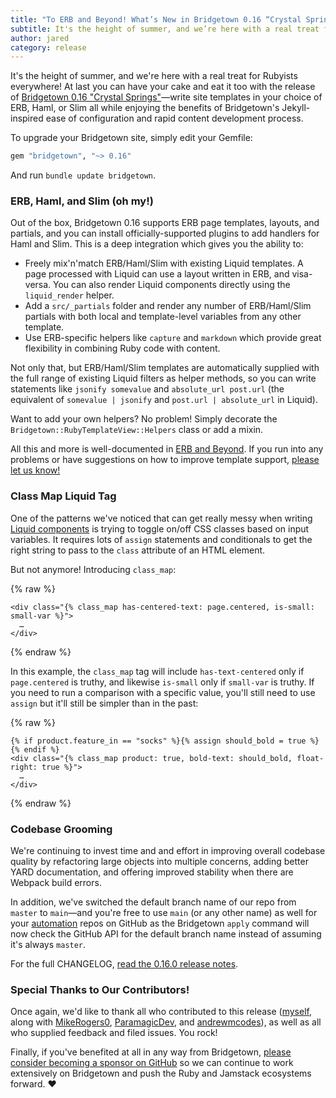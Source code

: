 ```yaml
---
title: "To ERB and Beyond! What’s New in Bridgetown 0.16 “Crystal Springs”"
subtitle: It's the height of summer, and we’re here with a real treat for Rubyists everywhere! At last you can have your cake and eat it too with the release of Bridgetown 0.16 “Crystal Springs”—write site templates in your choice of ERB, Haml, or Slim all while enjoying the benefits of Bridgetown’s Jekyll-inspired ease of configuration and rapid content development process.
author: jared
category: release
---
```


It's the height of summer, and we're here with a real treat for Rubyists everywhere! At last you can have your cake and eat it too with the release of [Bridgetown 0.16 "Crystal Springs"](https://github.com/bridgetownrb/bridgetown/releases/tag/v0.16.0)—write site templates in your choice of ERB, Haml, or Slim all while enjoying the benefits of Bridgetown's Jekyll-inspired ease of configuration and rapid content development process.

To upgrade your Bridgetown site, simply edit your Gemfile:

```ruby
gem "bridgetown", "~> 0.16"
```

And run `bundle update bridgetown`.

### ERB, Haml, and Slim (oh my!)

Out of the box, Bridgetown 0.16 supports ERB page templates, layouts, and partials, and you can install officially-supported plugins to add handlers for Haml and Slim. This is a deep integration which gives you the ability to:

* Freely mix'n'match ERB/Haml/Slim with existing Liquid templates. A page processed with Liquid can use a layout written in ERB, and visa-versa. You can also render Liquid components directly using the `liquid_render` helper.
* Add a `src/_partials` folder and render any number of ERB/Haml/Slim partials with both local and template-level variables from any other template.
* Use ERB-specific helpers like `capture` and `markdown` which provide great flexibility in combining Ruby code with content.

Not only that, but ERB/Haml/Slim templates are automatically supplied with the full range of existing Liquid filters as helper methods, so you can write statements like `jsonify somevalue` and `absolute_url post.url` (the equivalent of `somevalue | jsonify` and `post.url | absolute_url` in Liquid).

Want to add your own helpers? No problem! Simply decorate the `Bridgetown::RubyTemplateView::Helpers` class or add a mixin.

All this and more is well-documented in [ERB and Beyond](/docs/erb-and-beyond). If you run into any problems or have suggestions on how to improve template support, [please let us know!](/community)

### Class Map Liquid Tag

One of the patterns we've noticed that can get really messy when writing [Liquid components](/docs/components) is trying to toggle on/off CSS classes based on input variables. It requires lots of `assign` statements and conditionals to get the right string to pass to the `class` attribute of an HTML element.

But not anymore! Introducing `class_map`:

{% raw %}
```liquid
<div class="{% class_map has-centered-text: page.centered, is-small: small-var %}">
  …
</div>
```
{% endraw %}

In this example, the `class_map` tag will include `has-text-centered` only if `page.centered` is truthy, and likewise `is-small` only if `small-var` is truthy. If you need to run a comparison with a specific value, you'll still need to use `assign` but it'll still be simpler than in the past:

{% raw %}
```liquid
{% if product.feature_in == "socks" %}{% assign should_bold = true %}{% endif %}
<div class="{% class_map product: true, bold-text: should_bold, float-right: true %}">
  …
</div>
```
{% endraw %}

### Codebase Grooming

We're continuing to invest time and and effort in improving overall codebase quality by refactoring large objects into multiple concerns, adding better YARD documentation, and offering improved stability when there are Webpack build errors.

In addition, we've switched the default branch name of our repo from `master` to `main`—and you're free to use `main` (or any other name) as well for your [automation](/docs/automations) repos on GitHub as the Bridgetown `apply` command will now check the GitHub API for the default branch name instead of assuming it's always `master`.

For the full CHANGELOG, [read the 0.16.0 release notes](https://github.com/bridgetownrb/bridgetown/releases/tag/v0.16.0).

### Special Thanks to Our Contributors!

Once again, we'd like to thank all who contributed to this release ([myself](https://github.com/jaredcwhite), along with [MikeRogers0](https://github.com/MikeRogers0), [ParamagicDev](https://github.com/ParamagicDev), and [andrewmcodes](https://github.com/andrewmcodes)), as well as all who supplied feedback and filed issues. You rock!

Finally, if you've benefited at all in any way from Bridgetown, [please consider becoming a sponsor on GitHub](https://github.com/sponsors/jaredcwhite) so we can continue to work extensively on Bridgetown and push the Ruby and Jamstack ecosystems forward. ❤️
